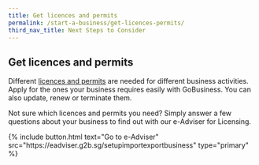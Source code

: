 ```yaml
---
title: Get licences and permits
permalink: /start-a-business/get-licences-permits/
third_nav_title: Next Steps to Consider
---
```


## Get licences and permits

Different [licences and permits](/licences/) are needed for different business activities. Apply for the ones your business requires easily with GoBusiness. You can also update, renew or terminate them.

Not sure which licences and permits you need? Simply answer a few questions about your business to find out with our e-Adviser for Licensing.

<p>
{% include button.html text="Go to e-Adviser" src="https://eadviser.g2b.sg/setupimportexportbusiness" type="primary" %}
</p>
